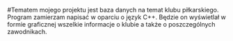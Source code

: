 #Tematem mojego projektu jest baza danych na temat klubu piłkarskiego. Program zamierzam napisać w oparciu o język C++.
Będzie on wyświetlał w formie graficznej wszelkie informacje o klubie a także o poszczególnych zawodnikach.
